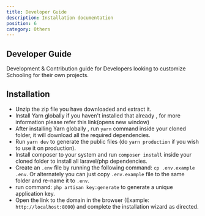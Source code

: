 ```yaml
---
title: Developer Guide
description: Installation documentation
position: 6
category: Others
---
```


## Developer Guide

Development & Contribution guide for Developers looking to customize Schooling for their own projects.

## Installation

- Unzip the zip file you have downloaded and extract it.
- Install Yarn globally if you haven't installed that already , for more information please refer this link(opens new window)
- After installing Yarn globally , run `yarn` command inside your cloned folder, it will download all the required dependencies.
- Run `yarn dev` to generate the public files (do `yarn production` if you wish to use it on production).
- Install composer to your system and run `composer install` inside your cloned folder to install all laravel/php dependencies.
- Create an `.env` file by running the following command: `cp .env.example .env`. Or alternately you can just copy `.env.example` file to the same folder and re-name it to `.env`.
- run command: `php artisan key:generate` to generate a unique application key.
- Open the link to the domain in the browser (Example: `http://localhost:8000`) and complete the installation wizard as directed.

